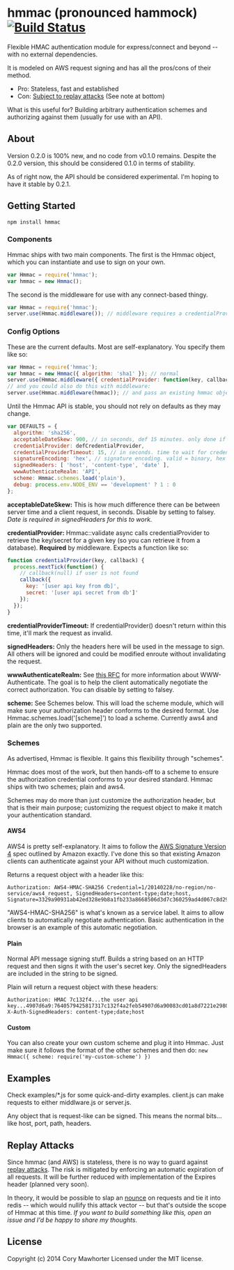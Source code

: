 # hmmac (pronounced hammock) [![Build Status](https://secure.travis-ci.org/cmawhorter/hmmac.png)](http://travis-ci.org/cmawhorter/hmmac)

Flexible HMAC authentication module for express/connect and beyond -- with no external dependencies.

It is modeled on AWS request signing and has all the pros/cons of their method.  
  * Pro: Stateless, fast and established
  * Con: [Subject to replay attacks](http://stackoverflow.com/a/12267408)  (See note at bottom)

What is this useful for? Building arbitrary authentication schemes and authorizing against them (usually for use with an API).

## About

Version 0.2.0 is 100% new, and no code from v0.1.0 remains.  Despite the 0.2.0 version, this should be considered 0.1.0 in terms of stability.

As of right now, the API should be considered experimental.  I'm hoping to have it stable by 0.2.1.

## Getting Started

`npm install hmmac`

### Components

Hmmac ships with two main components.  The first is the Hmmac object, which you can instantiate and use to sign on your own.

```javascript
var Hmmac = require('hmmac');
var hmmac = new Hmmac();
```

The second is the middleware for use with any connect-based thingy.

```javascript
var Hmmac = require('hmmac');
server.use(Hmmac.middleware()); // middleware requires a credentialProvider, but we'll get to that later
```

### Config Options

These are the current defaults.  Most are self-explanatory. You specify them like so:

```javascript
var Hmmac = require('hmmac');
var hmmac = new Hmmac({ algorithm: 'sha1' }); // normal
server.use(Hmmac.middleware({ credentialProvider: function(key, callback){} })); // middleware
// and you could also do this with middleware:
server.use(Hmmac.middleware(hmmac)); // and pass an existing hmmac object
```

Until the Hmmac API is stable, you should not rely on defaults as they may change.

```javascript
var DEFAULTS = {
  algorithm: 'sha256',
  acceptableDateSkew: 900, // in seconds, def 15 minutes. only done if date is signed
  credentialProvider: defCredentialProvider,
  credentialProviderTimeout: 15, // in seconds. time to wait for credentialProvider to return
  signatureEncoding: 'hex', // signature encoding. valid = binary, hex or base64
  signedHeaders: [ 'host', 'content-type', 'date' ],
  wwwAuthenticateRealm: 'API',
  scheme: Hmmac.schemes.load('plain'),
  debug: process.env.NODE_ENV == 'development' ? 1 : 0
};
```

**acceptableDateSkew:** This is how much difference there can be between server time and a client request, in seconds. Disable by setting to falsey.  _Date is required in signedHeaders for this to work._

**credentialProvider:** Hmmac::validate async calls credentialProvider to retrieve the key/secret for a given key (so you can retrieve it from a database).  **Required** by middleware.  Expects a function like so:

```javascript
function credentialProvider(key, callback) {
  process.nextTick(function() {
    // callback(null) if user is not found
    callback({
      key: '[user api key from db]',
      secret: '[user api secret from db']'
    });
  });
}
```

**credentialProviderTimeout:** If credentialProvider() doesn't return within this time, it'll mark the request as invalid.

**signedHeaders:** Only the headers here will be used in the message to sign.  All others will be ignored and could be modified enroute without invalidating the request.  

**wwwAuthenticateRealm:** See [this RFC](https://www.ietf.org/rfc/rfc2617.txt) for more information about WWW-Authenticate.  The goal is to help the client automatically negotiate the correct authorization.  You can disable by setting to falsey.

**scheme:** See Schemes below.  This will load the scheme module, which will make sure your authorization header conforms to the desired format.  Use Hmmac.schemes.load('[scheme]') to load a scheme.  Currently aws4 and plain are the only two supported.

### Schemes

As advertised, Hmmac is flexible.  It gains this flexibility through "schemes".

Hmmac does most of the work, but then hands-off to a scheme to ensure the authorization credential conforms to your desired standard.  Hmmac ships with two schemes; plain and aws4.

Schemes may do more than just customize the authorization header, but that is their main purpose; customizing the request object to make it match your authentication standard.

#### AWS4

AWS4 is pretty self-explanatory.  It aims to follow the [AWS Signature Version 4](http://docs.aws.amazon.com/general/latest/gr/signature-version-4.html) spec outlined by Amazon exactly.  I've done this so that existing Amazon clients can authenticate against your API without much customization.

Returns a request object with a header like this:

```
Authorization: AWS4-HMAC-SHA256 Credential=1/20140228/no-region/no-service/aws4_request, SignedHeaders=content-type;date;host, Signature=3329a90931ab42ed328e9b8a1fb233a8668506d3d7c360259ad4d067c8d29c82
```

"AWS4-HMAC-SHA256" is what's known as a service label.  It aims to allow clients to automatically negotiate authentication.  Basic authentication in the browser is an example of this automatic negotiation.

#### Plain

Normal API message signing stuff.  Builds a string based on an HTTP request and then signs it with the user's secret key.  Only the signedHeaders are included in the string to be signed.

Plain will return a request object with these headers:

```
Authorization: HMAC 7c132f4...the user api key...4907d6a9:7640579425817317c132f4a2feb54907d6a90083cd01a8d7221e29803c32b418
X-Auth-SignedHeaders: content-type;date;host
```

#### Custom

You can also create your own custom scheme and plug it into Hmmac.  Just make sure it follows the format of the other schemes and then do: `new Hmmac({ scheme: require('my-custom-scheme') })`


## Examples

Check examples/*.js for some quick-and-dirty examples.  client.js can make requests to either middlware.js or server.js.

Any object that is request-like can be signed.  This means the normal bits... like host, port, path, headers.

## Replay Attacks

Since hmmac (and AWS) is stateless, there is no way to guard against [replay attacks](http://en.wikipedia.org/wiki/Replay_attack).  The risk is mitigated by enforcing an automatic expiration of all requests.  It will be further reduced with implementation of the Expires header (planned very soon).

In theory, it would be possible to slap an [nounce](http://en.wikipedia.org/wiki/Cryptographic_nonce) on requests and tie it into redis -- which would nullify this attack vector -- but that's outside the scope of Hmmac at this time.  _If you want to build something like this, open an issue and I'd be happy to share my thoughts._

## License
Copyright (c) 2014 Cory Mawhorter
Licensed under the MIT license.
